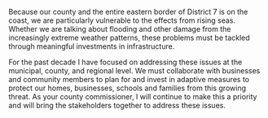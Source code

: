 <HeroBanner v-slot:top
  heading="Flooding and Rising Seas"
  secondaryText="Priority"
/>

Because our county and the entire eastern border of District 7 is on the coast, we are particularly vulnerable to the effects from rising seas. Whether we are talking about flooding and other damage from the increasingly extreme weather patterns, these problems must be tackled through meaningful investments in infrastructure. 

For the past decade I have focused on addressing these issues at the municipal, county, and regional level. We must collaborate with businesses and community members to plan for and invest in adaptive measures to protect our homes, businesses, schools and families from this growing threat. As your county commissioner, I will continue to make this a priority and will bring the stakeholders together to address these issues. 

<ViewAllIssuesButton/>

<NewsletterSignup v-slot:page-bottom
  heading="Get Involved"
  secondaryText="Stay Updated"
  backgroundImage="https://static.wixstatic.com/media/nsplsh_554e346373347a4e43596f~mv2_d_4033_2999_s_4_2.jpg"
/>